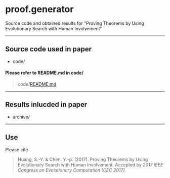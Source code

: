 proof.generator
========

Source code and obtained results for "Proving Theorems by Using Evolutionary Search with Human Involvement"

----------

Source code used in paper
-----

* code/

#### Please refer to README.md in code/

> code/[README.md](https://github.com/nclab/proof.generator/blob/master/code/README.md)

----------

Results inlucded in paper
---------------

* archive/

----------

Use
---

Please cite

> Huang, S.-Y. & Chen, Y.-p. (2017). Proving Theorems by Using Evolutionary Search with Human Involvement. Accepted by <i>2017 IEEE Congress on Evolutionary Computation (CEC 2017).</i>
